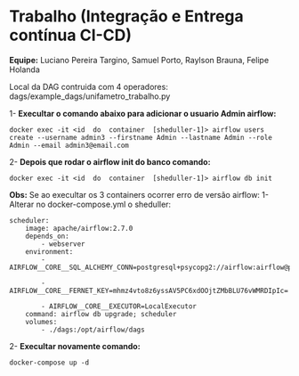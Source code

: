 # Trabalho (Integração e Entrega contínua CI-CD)

**Equipe:** Luciano Pereira Targino, Samuel Porto, Raylson Brauna, Felipe Holanda

Local da DAG contruida com 4 operadores: dags/example_dags/unifametro_trabalho.py
  
1- **Execultar o comando abaixo para adicionar o usuario Admin airflow:**

    docker exec -it <id  do  container  [sheduller-1]> airflow users create --username admin3 --firstname Admin --lastname Admin --role Admin --email admin3@email.com

2- **Depois que rodar o airflow init do banco comando:**

    docker exec -it <id  do  container  [sheduller-1]> airflow db init

**Obs:** Se ao execultar os 3 containers ocorrer erro de versão airflow:
1- Alterar no docker-compose.yml o sheduller:

    scheduler: 
	    image: apache/airflow:2.7.0 			         
	    depends_on: 
		    - webserver 
		environment: 
		    - AIRFLOW__CORE__SQL_ALCHEMY_CONN=postgresql+psycopg2://airflow:airflow@postgres/airflow
    
		    - AIRFLOW__CORE__FERNET_KEY=mhmz4vto8z6yssAV5PC6xdOOjtZMbBLU76vWMRDIpIc=
    
		    - AIRFLOW__CORE__EXECUTOR=LocalExecutor
		command: airflow db upgrade; scheduler
	    volumes:
		    - ./dags:/opt/airflow/dags

  

2- **Execultar novamente comando:**

    docker-compose up -d
